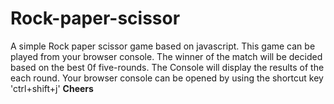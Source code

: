 # Rock-paper-scissor 
A simple Rock paper scissor game based on javascript. 
This game can be played from your browser console.
The winner of the match will be decided based on the best 0f five-rounds.
The Console will display the  results of the each round.
Your browser console can be opened by using the shortcut key 'ctrl+shift+j' 
**Cheers**